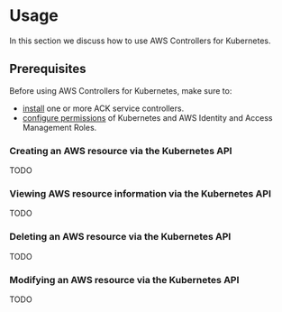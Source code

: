 # Usage

In this section we discuss how to use AWS Controllers for Kubernetes.

## Prerequisites

Before using AWS Controllers for Kubernetes, make sure to:

* [install](../install/) one or more ACK service controllers.
* [configure permissions](../permissions) of Kubernetes and AWS
  Identity and Access Management Roles.

### Creating an AWS resource via the Kubernetes API

TODO

### Viewing AWS resource information via the Kubernetes API

TODO

### Deleting an AWS resource via the Kubernetes API

TODO

### Modifying an AWS resource via the Kubernetes API

TODO